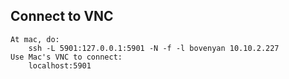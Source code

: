 ## Connect to VNC
    At mac, do:
        ssh -L 5901:127.0.0.1:5901 -N -f -l bovenyan 10.10.2.227
    Use Mac's VNC to connect:
        localhost:5901
